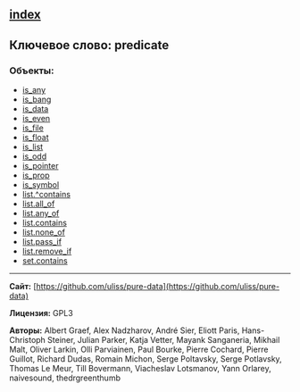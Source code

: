 [index](../index.html)
---

## Ключевое слово: predicate

### Объекты:
* [is_any](../is_any.html)
* [is_bang](../is_bang.html)
* [is_data](../is_data.html)
* [is_even](../is_even.html)
* [is_file](../is_file.html)
* [is_float](../is_float.html)
* [is_list](../is_list.html)
* [is_odd](../is_odd.html)
* [is_pointer](../is_pointer.html)
* [is_prop](../is_prop.html)
* [is_symbol](../is_symbol.html)
* [list.^contains](../list.^contains.html)
* [list.all_of](../list.all_of.html)
* [list.any_of](../list.any_of.html)
* [list.contains](../list.contains.html)
* [list.none_of](../list.none_of.html)
* [list.pass_if](../list.pass_if.html)
* [list.remove_if](../list.remove_if.html)
* [set.contains](../set.contains.html)

---
**Сайт:** [https://github.com/uliss/pure-data](https://github.com/uliss/pure-data)

**Лицензия:** GPL3

**Авторы:** Albert Graef, Alex Nadzharov, André Sier, Eliott Paris, Hans-Christoph Steiner, Julian Parker, Katja Vetter, Mayank Sanganeria, Mikhail Malt, Oliver Larkin, Olli Parviainen, Paul Bourke, Pierre Cochard, Pierre Guillot, Richard Dudas, Romain Michon, Serge Poltavsky, Serge Potlavsky, Thomas Le Meur, Till Bovermann, Viacheslav Lotsmanov, Yann Orlarey, naivesound, thedrgreenthumb
